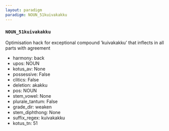 ```yaml
---
layout: paradigm
paradigm: NOUN_51kuivakakku
---
```

### ` NOUN_51kuivakakku `

Optimisation hack for exceptional compound ’kuivakakku’ that inflects in all parts with agreement
* harmony: back
* upos: NOUN
* kotus_av: None
* possessive: False
* clitics: False
* deletion: akakku
* pos: NOUN
* stem_vowel: None
* plurale_tantum: False
* grade_dir: weaken
* stem_diphthong: None
* suffix_regex: kuivakakku
* kotus_tn: 51
